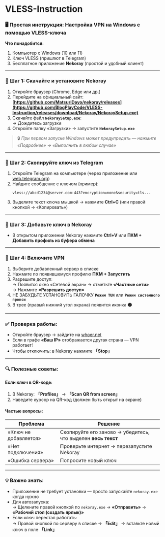 # VLESS-Instruction

### 🖥️ Простая инструкция: Настройка VPN на Windows с помощью VLESS-ключа  

**Что понадобится:**  
1. Компьютер с Windows (10 или 11)  
2. Ключ VLESS (пришлют в Telegram)  
3. Бесплатное приложение **Nekoray** (простой и удобный клиент)  

---

### 🔹 Шаг 1: Скачайте и установите Nekoray  
1. Откройте браузер (Chrome, Edge или др.)  
2. Перейдите на официальный сайт: **[https://github.com/MatsuriDayo/nekoray/releases](https://github.com/BlogPlayCode/VLESS-Instruction/releases/download/Nekoray/NekoraySetup.exe)**  
3. Cкачайте файл **`NekoraySetup.exe`**:  
   → Дождитесь загрузки  
4. Откройте папку «Загрузки» → запустите **`NekoraySetup.exe`**  

> 🔒 *При первом запуске Windows может предупредить — нажмите «Подробнее» → «Выполнить в любом случае»*

---

### 🔹 Шаг 2: Скопируйте ключ из Telegram  
1. Откройте Telegram на компьютере (через приложение или [web.telegram.org](https://web.telegram.org))  
2. Найдите сообщение с ключом (пример):  
   ```  
   vless://abcd1234@server.com:443?encryption=none&security=tls...  
   ```  
3. Выделите текст ключа мышкой → нажмите **Ctrl+C** (или правой кнопкой → «Копировать»)  

---

### 🔹 Шаг 3: Добавьте ключ в Nekoray  
- В открытом приложении Nekoray нажмите **Ctrl+V** или **ПКМ + Добавить профиль из буфера обмена**  

---

### 🔹 Шаг 4: Включите VPN  
1. Выберите добавленный сервер в списке  
2. Нажмите по появившемуся профилю **ПКМ + Запустить**
3. Разрешите доступ:  
   → Появится окно «Сетевой экран» → отметьте **«Частные сети»**  
   → Нажмите **«Разрешить доступ»**  
4. НЕ ЗАБУДЬТЕ УСТАНОВИТЬ ГАЛОЧКУ **`Режим TUN`** или **`Режим системного прокси`**
5. В трее (правый нижний угол экрана) появится иконка **🟢**  

---

### ✅ Проверка работы:  
- Откройте браузер → зайдите на [whoer.net](https://whoer.net)  
- Если в графе **«Ваш IP»** отображается другая страна — VPN работает!  
- Чтобы отключить: в Nekoray нажмите **「Stop」**  

---

### 🔍 Полезные советы:  
#### Если ключ в QR-коде:  
1. В Nekoray: **「Profiles」** → **「Scan QR from screen」**  
2. Наведите курсор на QR-код (должен быть открыт на экране)  

#### Частые вопросы:  
| Проблема               | Решение |  
|------------------------|---------|  
| «Ключ не добавляется» | Скопируйте его заново → убедитесь, что выделен **весь текст** |  
| «Нет подключения»     | Проверьте интернет → перезапустите Nekoray |  
| «Ошибка сервера»      | Попросите новый ключ |  

---

### 💡 Важно знать:  
- Приложение не требует установки — просто запускайте `nekoray.exe` когда нужно  
- Для автозапуска:  
  → Щелкните правой кнопкой по `nekoray.exe` → **«Отправить»** → **«Рабочий стол (создать ярлык)»**  
- Если ключ перестал работать:  
  → Правой кнопкой по серверу в списке → **「Edit」** → вставьте новый ключ в поле **「Link」**  

